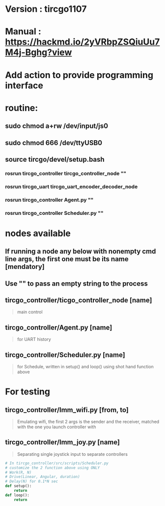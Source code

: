 # Version : tircgo1107
# Manual : https://hackmd.io/2yVRbpZSQiuUu7M4j-Bghg?view

# Add action to provide programming interface

# routine:
## sudo chmod a+rw /dev/input/js0
## sudo chmod 666 /dev/ttyUSB0
## source tircgo/devel/setup.bash
### rosrun tircgo_controller tircgo_controller_node ""
### rosrun tircgo_uart tircgo_uart_encoder_decoder_node
### rosrun tircgo_controller Agent.py ""
### rosrun tircgo_controller Scheduler.py ""

# nodes available
## If running a node any below with nonempty cmd line args, the first one must be its name [mendatory]
## Use "" to pass an empty string to the process

## tircgo_controller/ticgo_controller_node [name]
> main control
## tircgo_controller/Agent.py [name]
> for UART history
## tircgo_controller/Scheduler.py [name]
> for Schedule, written in setup() and loop() using shot hand function above

# For testing
## tircgo_controller/Imm_wifi.py [from, to]
> Emulating wifi, the first 2 args is the sender and the receiver, matched with the one you launch controller with
## tircgo_controller/Imm_joy.py [name]
> Separating single joystick input to separate controllers

```python
# In tircgo_controller/src/scripts/Scheduler.py
# customize the 2 function above using ONLY
# Work(R, N)
# Drive(Linear, Angular, duration)
# Delay(N) for 0.1*N sec
def setup():
    return
def loop():
    return
```